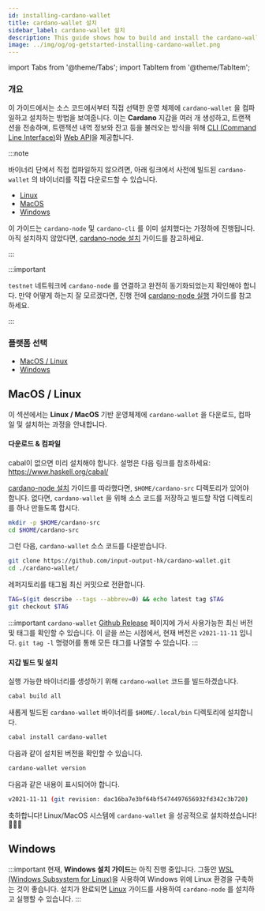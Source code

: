 ```yaml
---
id: installing-cardano-wallet
title: cardano-wallet 설치
sidebar_label: cardano-wallet 설치
description: This guide shows how to build and install the cardano-wallet from the source-code for all major Operating Systems
image: ../img/og/og-getstarted-installing-cardano-wallet.png
--- 
```

import Tabs from '@theme/Tabs';
import TabItem from '@theme/TabItem';

### 개요

이 가이드에서는 소스 코드에서부터 직접 선택한 운영 체제에 `cardano-wallet` 을 컴파일하고 설치하는 방법을 보여줍니다. 이는 **Cardano** 지갑을 여러 개 생성하고, 트랜잭션을 전송하며, 트랜잭션 내역 정보와 잔고 등을 불러오는 방식을 위해 [CLI (Command Line Interface)](https://en.wikipedia.org/wiki/Command-line_interface)와 [Web API](https://en.wikipedia.org/wiki/Web_API)을 제공합니다.

:::note

바이너리 단에서 직접 컴파일하지 않으려면, 아래 링크에서 사전에 빌드된 `cardano-wallet` 의 바이너리를 직접 다운로드할 수 있습니다.

- [Linux](https://hydra.iohk.io/job/Cardano/cardano-wallet/cardano-wallet-linux64/latest)
- [MacOS](https://hydra.iohk.io/job/Cardano/cardano-wallet/cardano-wallet-macos64/latest)
- [Windows](https://hydra.iohk.io/job/Cardano/cardano-wallet/cardano-wallet-win64/latest)

이 가이드는 `cardano-node` 및 `cardano-cli` 를 이미 설치했다는 가정하에 진행됩니다. 아직 설치하지 않았다면, [cardano-node 설치](/docs/get-started/installing-cardano-node) 가이드를 참고하세요.

:::

:::important

`testnet` 네트워크에 `cardano-node` 를 연결하고 완전히 동기화되었는지 확인해야 합니다. 만약 어떻게 하는지 잘 모르겠다면, 진행 전에 [cardano-node 실행](running-cardano.md) 가이드를 참고하세요.

:::

### 플랫폼 선택

* [MacOS / Linux](#macos--linux)
* [Windows](#windows)

## MacOS / Linux

이 섹션에서는 **Linux / MacOS** 기반 운영체제에 `cardano-wallet` 을 다운로드, 컴파일 및 설치하는 과정을 안내합니다.  

#### 다운로드 & 컴파일

cabal이 없으면 미리 설치해야 합니다. 설명은 다음 링크를 참조하세요: https://www.haskell.org/cabal/

[cardano-node 설치](/docs/get-started/installing-cardano-node) 가이드를 따라했다면, `$HOME/cardano-src` 디렉토리가 있어야 합니다. 없다면, `cardano-wallet` 을 위해 소스 코드를 저장하고 빌드할 작업 디렉토리를 하나 만들도록 합시다.

```bash
mkdir -p $HOME/cardano-src
cd $HOME/cardano-src
```

그런 다음, `cardano-wallet` 소스 코드를 다운받습니다.

```bash
git clone https://github.com/input-output-hk/cardano-wallet.git 
cd ./cardano-wallet/ 
```

레퍼지토리를 태그됨 최신 커밋으로 전환합니다.

```bash
TAG=$(git describe --tags --abbrev=0) && echo latest tag $TAG 
git checkout $TAG
```

:::important
`cardano-wallet` [Github Release](https://github.com/input-output-hk/cardano-wallet/releases) 페이지에 가서 사용가능한 최신 버전 및 태그를 확인할 수 있습니다. 이 글을 쓰는 시점에서, 현재 버전은 `v2021-11-11` 입니다. `git tag -l` 명령어를 통해 모든 태그를 나열할 수 있습니다. 
:::

#### 지갑 빌드 및 설치

실행 가능한 바이너리를 생성하기 위해 `cardano-wallet` 코드를 빌드하겠습니다.

```bash
cabal build all
```

새롭게 빌드된 `cardano-wallet` 바이너리를 `$HOME/.local/bin` 디렉토리에 설치합니다.

```bash
cabal install cardano-wallet
```

다음과 같이 설치된 버전을 확인할 수 있습니다.

```bash
cardano-wallet version
```

다음과 같은 내용이 표시되어야 합니다. 

```bash
v2021-11-11 (git revision: dac16ba7e3bf64bf5474497656932fd342c3b720)
```

축하합니다! Linux/MacOS 시스템에 `cardano-wallet` 을 성공적으로 설치하셨습니다!🎉🎉🎉

## Windows

:::important
현재, **Windows 설치 가이드**는 아직 진행 중입니다. 그동안 [WSL (Windows Subsystem for Linux)](https://docs.microsoft.com/en-us/windows/wsl/)을 사용하여 Windows 위에 Linux 환경을 구축하는 것이 좋습니다. 설치가 완료되면 [Linux](#linux) 가이드를 사용하여 `cardano-node` 를 설치하고 실행할 수 있습니다.
:::
